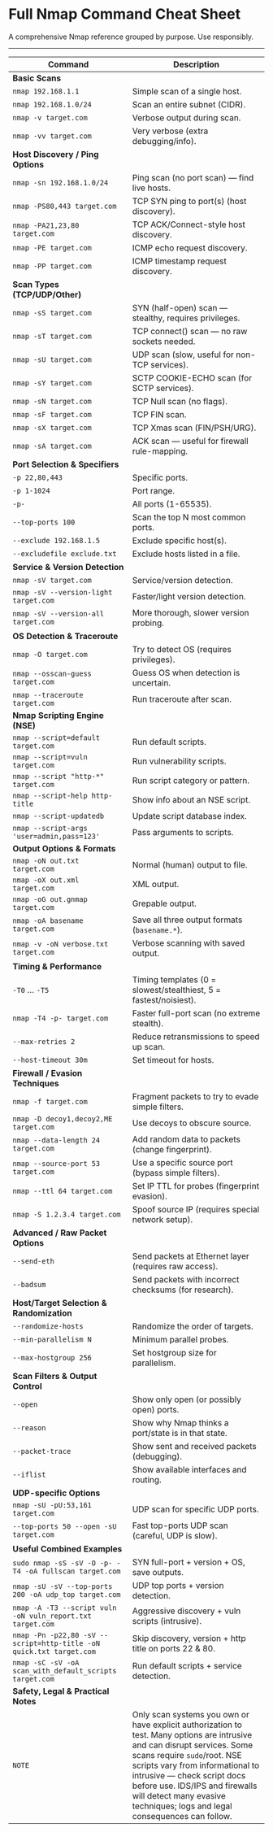 # Full Nmap Command Cheat Sheet

A comprehensive Nmap reference grouped by purpose. Use responsibly.

---

| Command | Description |
|---------|-------------|
| **Basic Scans** | |
| `nmap 192.168.1.1` | Simple scan of a single host. |
| `nmap 192.168.1.0/24` | Scan an entire subnet (CIDR). |
| `nmap -v target.com` | Verbose output during scan. |
| `nmap -vv target.com` | Very verbose (extra debugging/info). |
| **Host Discovery / Ping Options** | |
| `nmap -sn 192.168.1.0/24` | Ping scan (no port scan) — find live hosts. |
| `nmap -PS80,443 target.com` | TCP SYN ping to port(s) (host discovery). |
| `nmap -PA21,23,80 target.com` | TCP ACK/Connect-style host discovery. |
| `nmap -PE target.com` | ICMP echo request discovery. |
| `nmap -PP target.com` | ICMP timestamp request discovery. |
| **Scan Types (TCP/UDP/Other)** | |
| `nmap -sS target.com` | SYN (half-open) scan — stealthy, requires privileges. |
| `nmap -sT target.com` | TCP connect() scan — no raw sockets needed. |
| `nmap -sU target.com` | UDP scan (slow, useful for non-TCP services). |
| `nmap -sY target.com` | SCTP COOKIE-ECHO scan (for SCTP services). |
| `nmap -sN target.com` | TCP Null scan (no flags). |
| `nmap -sF target.com` | TCP FIN scan. |
| `nmap -sX target.com` | TCP Xmas scan (FIN/PSH/URG). |
| `nmap -sA target.com` | ACK scan — useful for firewall rule-mapping. |
| **Port Selection & Specifiers** | |
| `-p 22,80,443` | Specific ports. |
| `-p 1-1024` | Port range. |
| `-p-` | All ports (1-65535). |
| `--top-ports 100` | Scan the top N most common ports. |
| `--exclude 192.168.1.5` | Exclude specific host(s). |
| `--excludefile exclude.txt` | Exclude hosts listed in a file. |
| **Service & Version Detection** | |
| `nmap -sV target.com` | Service/version detection. |
| `nmap -sV --version-light target.com` | Faster/light version detection. |
| `nmap -sV --version-all target.com` | More thorough, slower version probing. |
| **OS Detection & Traceroute** | |
| `nmap -O target.com` | Try to detect OS (requires privileges). |
| `nmap --osscan-guess target.com` | Guess OS when detection is uncertain. |
| `nmap --traceroute target.com` | Run traceroute after scan. |
| **Nmap Scripting Engine (NSE)** | |
| `nmap --script=default target.com` | Run default scripts. |
| `nmap --script=vuln target.com` | Run vulnerability scripts. |
| `nmap --script "http-*" target.com` | Run script category or pattern. |
| `nmap --script-help http-title` | Show info about an NSE script. |
| `nmap --script-updatedb` | Update script database index. |
| `nmap --script-args 'user=admin,pass=123'` | Pass arguments to scripts. |
| **Output Options & Formats** | |
| `nmap -oN out.txt target.com` | Normal (human) output to file. |
| `nmap -oX out.xml target.com` | XML output. |
| `nmap -oG out.gnmap target.com` | Grepable output. |
| `nmap -oA basename target.com` | Save all three output formats (`basename.*`). |
| `nmap -v -oN verbose.txt target.com` | Verbose scanning with saved output. |
| **Timing & Performance** | |
| `-T0` … `-T5` | Timing templates (0 = slowest/stealthiest, 5 = fastest/noisiest). |
| `nmap -T4 -p- target.com` | Faster full-port scan (no extreme stealth). |
| `--max-retries 2` | Reduce retransmissions to speed up scan. |
| `--host-timeout 30m` | Set timeout for hosts. |
| **Firewall / Evasion Techniques** | |
| `nmap -f target.com` | Fragment packets to try to evade simple filters. |
| `nmap -D decoy1,decoy2,ME target.com` | Use decoys to obscure source. |
| `nmap --data-length 24 target.com` | Add random data to packets (change fingerprint). |
| `nmap --source-port 53 target.com` | Use a specific source port (bypass simple filters). |
| `nmap --ttl 64 target.com` | Set IP TTL for probes (fingerprint evasion). |
| `nmap -S 1.2.3.4 target.com` | Spoof source IP (requires special network setup). |
| **Advanced / Raw Packet Options** | |
| `--send-eth` | Send packets at Ethernet layer (requires raw access). |
| `--badsum` | Send packets with incorrect checksums (for research). |
| **Host/Target Selection & Randomization** | |
| `--randomize-hosts` | Randomize the order of targets. |
| `--min-parallelism N` | Minimum parallel probes. |
| `--max-hostgroup 256` | Set hostgroup size for parallelism. |
| **Scan Filters & Output Control** | |
| `--open` | Show only open (or possibly open) ports. |
| `--reason` | Show why Nmap thinks a port/state is in that state. |
| `--packet-trace` | Show sent and received packets (debugging). |
| `--iflist` | Show available interfaces and routing. |
| **UDP-specific Options** | |
| `nmap -sU -pU:53,161 target.com` | UDP scan for specific UDP ports. |
| `--top-ports 50 --open -sU target.com` | Fast top-ports UDP scan (careful, UDP is slow). |
| **Useful Combined Examples** | |
| `sudo nmap -sS -sV -O -p- -T4 -oA fullscan target.com` | SYN full-port + version + OS, save outputs. |
| `nmap -sU -sV --top-ports 200 -oA udp_top target.com` | UDP top ports + version detection. |
| `nmap -A -T3 --script vuln -oN vuln_report.txt target.com` | Aggressive discovery + vuln scripts (intrusive). |
| `nmap -Pn -p22,80 -sV --script=http-title -oN quick.txt target.com` | Skip discovery, version + http title on ports 22 & 80. |
| `nmap -sC -sV -oA scan_with_default_scripts target.com` | Run default scripts + service detection. |
| **Safety, Legal & Practical Notes** | |
| `NOTE` | Only scan systems you own or have explicit authorization to test. Many options are intrusive and can disrupt services. Some scans require `sudo`/root. NSE scripts vary from informational to intrusive — check script docs before use. IDS/IPS and firewalls will detect many evasive techniques; logs and legal consequences can follow. |
